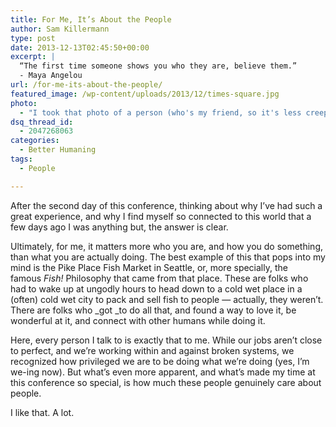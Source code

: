 ```yaml
---
title: For Me, It’s About the People
author: Sam Killermann
type: post
date: 2013-12-13T02:45:50+00:00
excerpt: |
  “The first time someone shows you who they are, believe them.”
  - Maya Angelou
url: /for-me-its-about-the-people/
featured_image: /wp-content/uploads/2013/12/times-square.jpg
photo:
  - "I took that photo of a person (who's my friend, so it's less creepy) the last time I was in Times Square."
dsq_thread_id:
  - 2047268063
categories:
  - Better Humaning
tags:
  - People

---
```

After the second day of this conference, thinking about why I&#8217;ve had such a great experience, and why I find myself so connected to this world that a few days ago I was anything but, the answer is clear.

Ultimately, for me, it matters more who you are, and how you do something, than what you are actually doing. The best example of this that pops into my mind is the Pike Place Fish Market in Seattle, or, more specially, the famous _Fish!_ Philosophy that came from that place. These are folks who had to wake up at ungodly hours to head down to a cold wet place in a (often) cold wet city to pack and sell fish to people &#8212; actually, they weren&#8217;t. There are folks who _got _to do all that, and found a way to love it, be wonderful at it, and connect with other humans while doing it.

Here, every person I talk to is exactly that to me. While our jobs aren&#8217;t close to perfect, and we&#8217;re working within and against broken systems, we recognized how privileged we are to be doing what we&#8217;re doing (yes, I&#8217;m we-ing now). But what&#8217;s even more apparent, and what&#8217;s made my time at this conference so special, is how much these people genuinely care about people.

I like that. A lot.